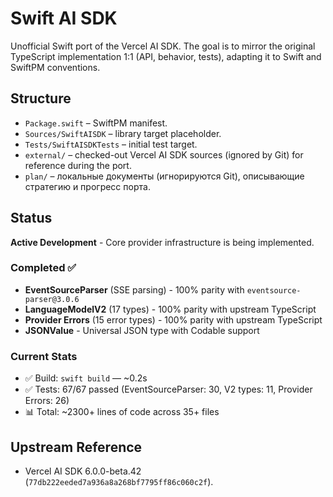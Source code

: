# Swift AI SDK

Unofficial Swift port of the Vercel AI SDK. The goal is to mirror the original TypeScript implementation 1:1 (API, behavior, tests), adapting it to Swift and SwiftPM conventions.

## Structure
- `Package.swift` – SwiftPM manifest.
- `Sources/SwiftAISDK` – library target placeholder.
- `Tests/SwiftAISDKTests` – initial test target.
- `external/` – checked-out Vercel AI SDK sources (ignored by Git) for reference during the port.
- `plan/` – локальные документы (игнорируются Git), описывающие стратегию и прогресс порта.

## Status
**Active Development** - Core provider infrastructure is being implemented.

### Completed ✅
- **EventSourceParser** (SSE parsing) - 100% parity with `eventsource-parser@3.0.6`
- **LanguageModelV2** (17 types) - 100% parity with upstream TypeScript
- **Provider Errors** (15 error types) - 100% parity with upstream TypeScript
- **JSONValue** - Universal JSON type with Codable support

### Current Stats
- ✅ Build: `swift build` — ~0.2s
- ✅ Tests: 67/67 passed (EventSourceParser: 30, V2 types: 11, Provider Errors: 26)
- 📊 Total: ~2300+ lines of code across 35+ files

## Upstream Reference
- Vercel AI SDK 6.0.0-beta.42 (`77db222eeded7a936a8a268bf7795ff86c060c2f`).
